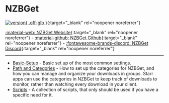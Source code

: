 # NZBGet

[![version](https://img.shields.io/badge/dynamic/json?query=%24.version&url=https%3A%2F%2Fraw.githubusercontent.com%2Fhotio%2Fnzbget%2Frelease%2FVERSION.json&label=Latest%20Version&style=for-the-badge&color=4051B5){ .off-glb }](https://github.com/nzbgetcom/nzbget){:target="\_blank" rel="noopener noreferrer"}

[:material-web: NZBGet Website](https://nzbget.com/){:target="\_blank" rel="noopener noreferrer"} - [:material-github: NZBGet Github](https://github.com/nzbgetcom/nzbget){:target="\_blank" rel="noopener noreferrer"} - [:fontawesome-brands-discord: NZBGet Discord](https://discord.gg/mV9Vn9sM7C){:target="\_blank" rel="noopener noreferrer"}

---

- [Basic-Setup](/Downloaders/NZBGet/Basic-Setup/) - Basic set up of the most common settings.
- [Path and Categories](/Downloaders/NZBGet/Paths-and-Categories/) - How to set up the categories for NZBGet, and how you can manage and organize your downloads in groups. Starr apps can use the categories in NZBGet to keep track of downloads to monitor, rather than watching every download in your client.
- [Scripts](/Downloaders/NZBGet/scripts/) - A collection of scripts, that only should be used if you have a specific need for it.
